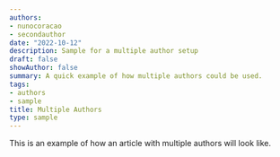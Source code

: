 ```yaml
---
authors:
- nunocoracao
- secondauthor
date: "2022-10-12"
description: Sample for a multiple author setup
draft: false
showAuthor: false
summary: A quick example of how multiple authors could be used.
tags:
- authors
- sample
title: Multiple Authors
type: sample
---
```


This is an example of how an article with multiple authors will look like. 